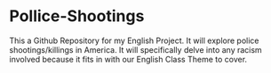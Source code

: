 # Pollice-Shootings
This a Github Repository for my English Project. It will explore police shootings/killings in America. It will specifically delve into any racism involved because it fits in with our English Class Theme to cover. 
